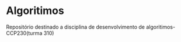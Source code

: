 # Algoritimos
Repositório destinado a disciplina de desenvolvimento de algoritimos-CCP230(turma 310)
